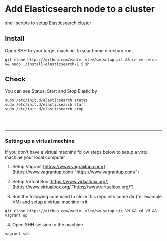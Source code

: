 # Add Elasticsearch node to a cluster
shell scripts to setup Elasticsearch cluster

## Install 		
Open SHH to your target machine. In your home directory run: 
```
git clone https://github.com/vadim-ivlev/vm-setup.git && cd vm-setup && sudo ./install-elasticsearch-1.5.sh
```		 
## Check
You can see Status, Start and Stop Elastic by
```
sudo /etc/init.d/elasticsearch status
sudo /etc/init.d/elasticsearch start
sudo /etc/init.d/elasticsearch stop
```
<br><br>

---------------------------


### Setting up a virtual machine

If you don't have a virtual machine  follow steps below to setup a virtul machine your local computer

1. Setup Vagrant 
[https://www.vagrantup.com/](https://www.vagrantup.com/ "https://www.vagrantup.com/")

2. Setup Virtual Box 
[https://www.virtualbox.org/](https://www.virtualbox.org/ "https://www.virtualbox.org/")

3. Run the following command to clone this repo into some dir (for example VM) and setup a virtual machine in it: 
```
git clone https://github.com/vadim-ivlev/vm-setup.git VM && cd VM && vagrant up
```
4. Open SHH session to the machine
```
vagrant ssh
```






